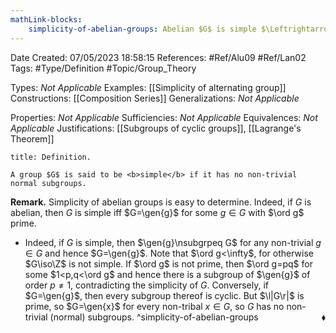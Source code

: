 ```yaml
---
mathLink-blocks:
    simplicity-of-abelian-groups: Abelian $G$ is simple $\Leftrightarrow$ $G=\gen{g}$ for $\ord{g}$ prime
---
```


<div class="topSpace"></div>

Date Created: 07/05/2023 18:58:15
References: #Ref/Alu09 #Ref/Lan02
Tags: #Type/Definition #Topic/Group_Theory

Types: <i>Not Applicable</i>
Examples: [[Simplicity of alternating group]]
Constructions: [[Composition Series]]
Generalizations: <i>Not Applicable</i>

Properties: <i>Not Applicable</i>
Sufficiencies: <i>Not Applicable</i>
Equivalences: <i>Not Applicable</i>
Justifications: [[Subgroups of cyclic groups]], [[Lagrange's Theorem]]

``` ad-Definition
title: Definition.

A group $G$ is said to be <b>simple</b> if it has no non-trivial normal subgroups.

```

<b>Remark.</b> Simplicity of abelian groups is easy to determine. Indeed, if $G$ is abelian, then $G$ is simple iff $G=\gen{g}$ for some $g\in G$ with $\ord g$ prime.
* Indeed, if $G$ is simple, then $\gen{g}\nsubgrpeq G$ for any non-trivial $g\in G$ and hence $G=\gen{g}$. Note that $\ord g<\infty$, for otherwise $G\iso\Z$ is not simple. If $\ord g$ is not prime, then $\ord g=pq$ for some $1<p,q<\ord g$ and hence there is a subgroup of $\gen{g}$ of order $p\neq1$, contradicting the simplicity of $G$. Conversely, if $G=\gen{g}$, then every subgroup thereof is cyclic. But $\l|G\r|$ is prime, so $G=\gen{x}$ for every non-tribal $x\in G$, so $G$ has no non-trivial (normal) subgroups.<span style="float:right;">$\blacklozenge$</span> ^simplicity-of-abelian-groups
